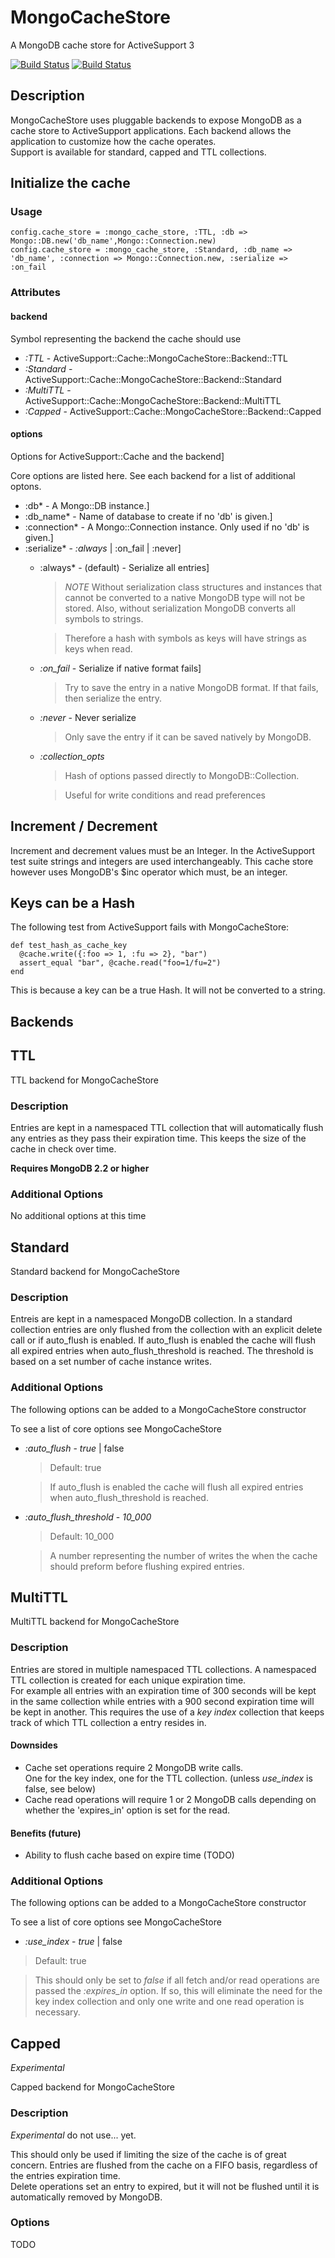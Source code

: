 # MongoCacheStore

A MongoDB cache store for ActiveSupport 3

[![Build Status](https://travis-ci.org/kmcgrath/mongo_cache_store.png?branch=master)](https://travis-ci.org/kmcgrath/mongo_cache_store)
[![Build Status](https://travis-ci.org/kmcgrath/mongo_cache_store.png?branch=develop)](https://travis-ci.org/kmcgrath/mongo_cache_store)

## Description

MongoCacheStore uses pluggable backends to expose MongoDB 
as a cache store to ActiveSupport applications.  Each backend 
allows the application to customize how the cache operates.  
Support is available for standard, capped and TTL collections.


## Initialize the cache

### Usage


    config.cache_store = :mongo_cache_store, :TTL, :db => Mongo::DB.new('db_name',Mongo::Connection.new)
    config.cache_store = :mongo_cache_store, :Standard, :db_name => 'db_name', :connection => Mongo::Connection.new, :serialize => :on_fail


### Attributes  
 
#### backend

Symbol representing the backend the cache should use 

  * *:TTL* - ActiveSupport::Cache::MongoCacheStore::Backend::TTL
  * *:Standard* - ActiveSupport::Cache::MongoCacheStore::Backend::Standard
  * *:MultiTTL* - ActiveSupport::Cache::MongoCacheStore::Backend::MultiTTL
  * *:Capped* - ActiveSupport::Cache::MongoCacheStore::Backend::Capped

#### options

Options for ActiveSupport::Cache and the backend] 
    
Core options are listed here.  See each backend for a list of additional optons. 

  * :db* - A Mongo::DB instance.]
  * :db_name* - Name of database to create if no 'db' is given.] 
  * :connection* - A Mongo::Connection instance. Only used if no 'db' is given.] 
  * :serialize* - *:always* | :on_fail | :never]
    * :always* - (default) - Serialize all entries]
      > *NOTE* Without serialization class structures and instances that cannot 
        be converted to a native MongoDB type will not be stored.  Also, 
        without serialization MongoDB converts all symbols to strings.  
            
      > Therefore a hash with symbols as keys will have strings as keys when read.
 
    * *:on_fail* - Serialize if native format fails]
      > Try to save the entry in a native MongoDB format.  If that fails, 
        then serialize the entry. 
    * *:never* - Never serialize
      > Only save the entry if it can be saved natively by MongoDB.
    * *:collection_opts*
      > Hash of options passed directly to MongoDB::Collection.
       
      > Useful for write conditions and read preferences


## Increment / Decrement

Increment and decrement values must be an Integer.  In the ActiveSupport test
suite strings and integers are used interchangeably.  This cache store however
uses MongoDB's $inc operator which must, be an integer.  


## Keys can be a Hash

The following test from ActiveSupport fails with MongoCacheStore:

    def test_hash_as_cache_key
      @cache.write({:foo => 1, :fu => 2}, "bar")
      assert_equal "bar", @cache.read("foo=1/fu=2")
    end

This is because a key can be a true Hash.  It will not be converted to a string.


## Backends

## TTL

TTL backend for MongoCacheStore

### Description
  
Entries are kept in a namespaced TTL collection that will 
automatically flush any entries as they pass their expiration 
time. This keeps the size of the cache in check over time. 

<b>Requires MongoDB 2.2 or higher</b>

### Additional Options

No additional options at this time


## Standard 
Standard backend for MongoCacheStore
 
### Description

Entreis are kept in a namespaced MongoDB collection. In a standard 
collection entries are only flushed from the collection with an 
explicit delete call or if auto_flush is enabled.  If auto_flush is 
enabled the cache will flush all expired entries when auto\_flush\_threshold 
is reached.  The threshold is based on a set number of cache instance writes. 

### Additional Options  
 
The following options can be added to a MongoCacheStore constructor
 
To see a list of core options see MongoCacheStore

  * *:auto_flush* - *true* | false
    > Default: true
        
    > If auto_flush is enabled the cache will flush all 
      expired entries when auto\_flush\_threshold
      is reached.

  * *:auto_flush_threshold* - *10_000* 
    > Default: 10_000

    > A number representing the number of writes the when the cache 
      should preform before flushing expired entries.


## MultiTTL 

MultiTTL backend for MongoCacheStore
 
### Description

Entries are stored in multiple namespaced TTL collections. 
A namespaced TTL collection is created for each unique expiration time.  
For example all entries with an expiration time of 300 seconds will be 
kept in the same collection while entries with a 900 second expiration 
time will be kept in another.  This requires the use of a *key index* 
collection that keeps track of which TTL collection a entry resides in. 

#### Downsides
* Cache set operations require 2 MongoDB write calls.  
  One for the key index, one for the TTL collection. 
  (unless *use_index* is false, see below)
* Cache read operations will require 1 or 2 MongoDB calls 
  depending on whether the 'expires_in' option is set for the read.

#### Benefits (future)
* Ability to flush cache based on expire time (TODO)


### Additional Options  
  
The following options can be added to a MongoCacheStore constructor

To see a list of core options see MongoCacheStore

  * *:use_index* - *true* | false
  > Default: true

  > This should only be set to *false* if all fetch and/or read 
    operations are passed the *:expires_in* option.  If so, this 
    will eliminate the need for the key index collection and only 
    one write and one read operation is necessary. 


## Capped
 
*Experimental*

Capped backend for MongoCacheStore

### Description
*Experimental* do not use... yet.
 
This should only be used if limiting the size of the cache 
is of great concern.  Entries are flushed from the cache on 
a FIFO basis, regardless of the entries expiration time.  
Delete operations set an entry to expired, but it will not 
be flushed until it is automatically removed by MongoDB.
  
### Options

TODO
 
